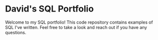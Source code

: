 # David's SQL Portfolio

Welcome to my SQL portfolio! This code repository contains examples of SQL I've written. Feel free to take a look and reach out if you have any questions.
